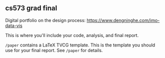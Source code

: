 cs573 grad final
---

Digital portfolio on the design process:
https://www.dengninghe.com/imo-data-vis


This is where you'll include your code, analysis, and final report.

`/paper` contains a LaTeX TVCG template. This is the template you should use for your final report. See `/paper` for details.

